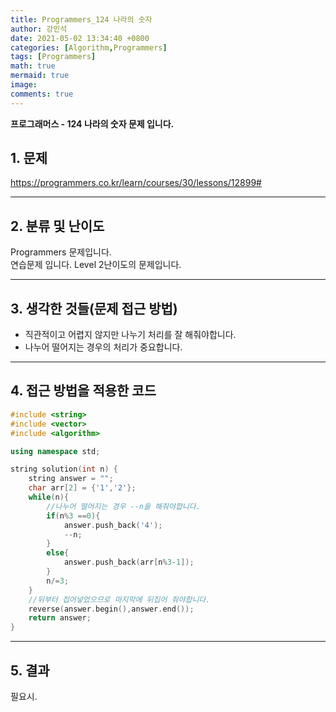 ```yaml
---
title: Programmers_124 나라의 숫자
author: 강민석
date: 2021-05-02 13:34:40 +0800
categories: [Algorithm,Programmers]
tags: [Programmers]
math: true
mermaid: true
image: 
comments: true
---
```


**프로그래머스 - 124 나라의 숫자 문제 입니다.**

## 1. 문제
<https://programmers.co.kr/learn/courses/30/lessons/12899#>






-----  

## 2. 분류 및 난이도

Programmers 문제입니다.  
연습문제 입니다.
Level 2난이도의 문제입니다.


-----  

## 3. 생각한 것들(문제 접근 방법)

- 직관적이고 어렵지 않지만 나누기 처리를 잘 해줘야합니다.
- 나누어 떨어지는 경우의 처리가 중요합니다.

-----  

## 4. 접근 방법을 적용한 코드


```c++
#include <string>
#include <vector>
#include <algorithm>

using namespace std;

string solution(int n) {
    string answer = "";
    char arr[2] = {'1','2'};
    while(n){
        //나누어 떨어지는 경우 --n을 해줘야합니다.
        if(n%3 ==0){
            answer.push_back('4');
            --n;
        }
        else{
            answer.push_back(arr[n%3-1]);
        }
        n/=3;       
    }
    //뒤부터 집어넣었으므로 마지막에 뒤집어 줘야합니다.
    reverse(answer.begin(),answer.end());
    return answer;
}
```


-----



## 5. 결과

필요시.














 
